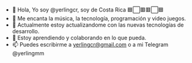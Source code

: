 - 👋 Hola, Yo soy @yerlingcr, soy de Costa Rica 🟦⬜🟥🟥⬜🟦
- 👀 Me encanta la música, la tecnología, programación y video juegos.
- 🌱 Actualmente estoy actualizandome con las nuevas tecnologías de desarrollo.
- 💞️ Estoy aprendiendo y colaborando en lo que pueda.
- 📫 Puedes escribirme a yerlingcr@gmail.com o a mi Telegram @yerlingmm

<!---
yerlingcr/yerlingcr is a ✨ special ✨ repository because its `README.md` (this file) appears on your GitHub profile.
You can click the Preview link to take a look at your changes.
--->

